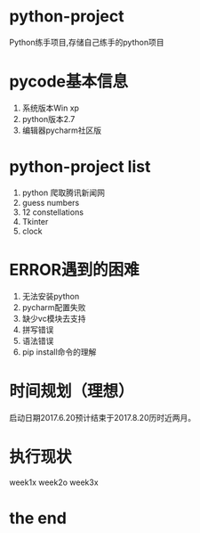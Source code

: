 # python-project
Python练手项目,存储自己练手的python项目
# pycode基本信息
1. 系统版本Win xp
2. python版本2.7
3. 编辑器pycharm社区版
# python-project list
1. python 爬取腾讯新闻网
2. guess numbers
3. 12 constellations
4. Tkinter
5. clock
# ERROR遇到的困难
1. 无法安装python
2. pycharm配置失败
3. 缺少vc模块去支持
4. 拼写错误
5. 语法错误
6. pip install命令的理解
# 时间规划（理想）
启动日期2017.6.20预计结束于2017.8.20历时近两月。
# 执行现状
week1x
week2o
week3x
# the end
